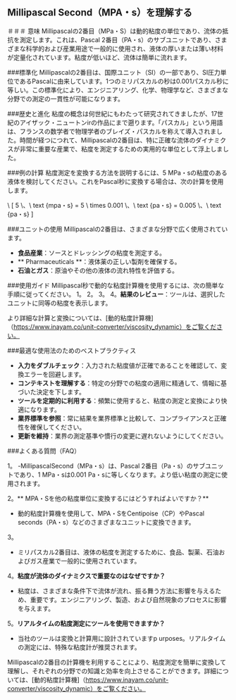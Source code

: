 ## Millipascal Second（MPA・s）を理解する

＃＃＃ 意味
Millipascalの2番目（MPa・S）は動的粘度の単位であり、流体の抵抗を測定します。これは、Pascal 2番目（PA・s）のサブユニットであり、さまざまな科学的および産業用途で一般的に使用され、液体の厚いまたは薄い材料が定量化されています。粘度が低いほど、流体は簡単に流れます。

###標準化
Millipascalの2番目は、国際ユニット（SI）の一部であり、SI圧力単位であるPascalに由来しています。1つのミリパスカルの秒は0.001パスカル秒に等しい。この標準化により、エンジニアリング、化学、物理学など、さまざまな分野での測定の一貫性が可能になります。

###歴史と進化
粘度の概念は何世紀にもわたって研究されてきましたが、17世紀のアイザック・ニュートンirの作品にまで遡ります。「パスカル」という用語は、フランスの数学者で物理学者のブレイズ・パスカルを称えて導入されました。時間が経つにつれて、Millipascalの2番目は、特に正確な流体のダイナミクスが非常に重要な産業で、粘度を測定するための実用的な単位として浮上しました。

###例の計算
粘度測定を変換する方法を説明するには、5 MPa・sの粘度のある液体を検討してください。これをPascal秒に変換する場合は、次の計算を使用します。

\ [
5 \、\ text {mpa・s} = 5 \ times 0.001 \、\ text {pa・s} = 0.005 \、\ text {pa・s}
\]

###ユニットの使用
Millipascalの2番目は、さまざまな分野で広く使用されています。
-  **食品産業**：ソースとドレッシングの粘度を測定する。
-  ** Pharmaceuticals **：液体薬の正しい製剤を確保する。
-  **石油とガス**：原油やその他の液体の流れ特性を評価する。

###使用ガイド
Millipascal秒で動的な粘度計算機を使用するには、次の簡単な手順に従ってください。
1。
2。
3。
4。**結果のレビュー**：ツールは、選択したユニットに同等の粘度を表示します。

より詳細な計算と変換については、[動的粘度計算機]（https://www.inayam.co/unit-converter/viscosity_dynamic）をご覧ください。

###最適な使用法のためのベストプラクティス
-  **入力をダブルチェック**：入力された粘度値が正確であることを確認して、変換エラーを回避します。
-  **コンテキストを理解する**：特定の分野での粘度の適用に精通して、情報に基づいた決定を下します。
-  **ツールを定期的に利用する**：頻繁に使用すると、粘度の測定と変換により快適になります。
-  **業界標準を参照**：常に結果を業界標準と比較して、コンプライアンスと正確性を確保してください。
-  **更新を維持**：業界の測定基準や慣行の変更に遅れないようにしてください。

###よくある質問（FAQ）

1。
-MillipascalSecond（MPa・s）は、Pascal 2番目（Pa・s）のサブユニットであり、1 MPa・sは0.001 Pa・sに等しくなります。より低い粘度の測定に使用されます。

2。** MPA・Sを他の粘度単位に変換するにはどうすればよいですか？**
- 動的粘度計算機を使用して、MPA・SをCentipoise（CP）やPascal seconds（PA・s）などのさまざまなユニットに変換できます。

3。
- ミリパスカル2番目は、液体の粘度を測定するために、食品、製薬、石油およびガス産業で一般的に使用されています。

4。**粘度が流体のダイナミクスで重要なのはなぜですか？**
- 粘度は、さまざまな条件下で流体が流れ、振る舞う方法に影響を与えるため、重要です。エンジニアリング、製造、および自然現象のプロセスに影響を与えます。

5。**リアルタイムの粘度測定にツールを使用できますか？**
- 当社のツールは変換と計算用に設計されていますp urposes。リアルタイムの測定には、特殊な粘度計が推奨されます。

Millipascalの2番目の計算機を利用することにより、粘度測定を簡単に変換して理解し、それぞれの分野での知識と効率を向上させることができます。詳細については、[動的粘度計算機]（https://www.inayam.co/unit-converter/viscosity_dynamic）をご覧ください。
